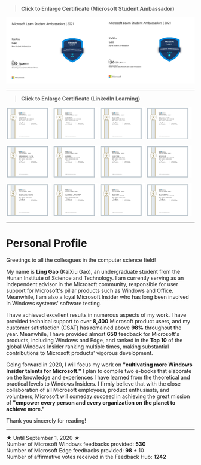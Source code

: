 > **Click to Enlarge Certificate (Microsoft Student Ambassador)**

<img src="https://github.com/Lingggao/Lingggao/blob/master/Microsoft%20Learn%20Student%20Ambassador.png?raw=true" width = "50%" /><img src="https://github.com/Lingggao/Lingggao/blob/master/Alpha%20Student%20Ambassador.png?raw=true" width = "50%" />

---

> **Click to Enlarge Certificate (LinkedIn Learning)**

<img src="https://github.com/Lingggao/Lingggao/blob/master/002.png?raw=true" width = "24%" /> <img src="https://github.com/Lingggao/Lingggao/blob/master/003.png?raw=true" width = "24%" /> <img src="https://github.com/Lingggao/Lingggao/blob/master/001.png?raw=true" width = "24%" /> <img src="https://github.com/Lingggao/Lingggao/blob/master/004.png?raw=true" width = "24%" />

<img src="https://github.com/Lingggao/Lingggao/blob/master/005.png?raw=true" width = "24%" /> <img src="https://github.com/Lingggao/Lingggao/blob/master/006.png?raw=true" width = "24%" /> <img src="https://github.com/Lingggao/Lingggao/blob/master/007.png?raw=true" width = "24%" /> <img src="https://github.com/Lingggao/Lingggao/blob/master/008.png?raw=true" width = "24%" />

<img src="https://github.com/Lingggao/Lingggao/blob/master/009.png?raw=true" width = "24%" /> <img src="https://github.com/Lingggao/Lingggao/blob/master/010.png?raw=true" width = "24%" /> <img src="https://github.com/Lingggao/Lingggao/blob/master/011.png?raw=true" width = "24%" /> <img src="https://github.com/Lingggao/Lingggao/blob/master/012.png?raw=true" width = "24%" />

---

# Personal Profile

Greetings to all the colleagues in the computer science field!

My name is **Ling Gao** (KaiXiu Gao), an undergraduate student from the Hunan Institute of Science and Technology. I am currently serving as an independent advisor in the Microsoft community, responsible for user support for Microsoft's pillar products such as Windows and Office. Meanwhile, I am also a loyal Microsoft Insider who has long been involved in Windows systems' software testing.

I have achieved excellent results in numerous aspects of my work. I have provided technical support to over **8,400** Microsoft product users, and my customer satisfaction (CSAT) has remained above **98%** throughout the year. Meanwhile, I have provided almost **650** feedback for Microsoft's products, including Windows and Edge, and ranked in the **Top 10** of the global Windows Insider ranking multiple times, making substantial contributions to Microsoft products' vigorous development.

Going forward in 2020, I will focus my work on **"cultivating more Windows Insider talents for Microsoft."** I plan to compile two e-books that elaborate on the knowledge and experiences I have learned from the theoretical and practical levels to Windows Insiders. I firmly believe that with the close collaboration of all Microsoft employees, product enthusiasts, and volunteers, Microsoft will someday succeed in achieving the great mission of **"empower every person and every organization on the planet to achieve more."**

Thank you sincerely for reading!  

---
★ Until September 1, 2020 ★  
Number of Microsoft Windows feedbacks provided: **530**  
Number of Microsoft Edge feedbacks provided: **98** ± 10  
Number of affirmative votes received in the Feedback Hub: **1242**  

